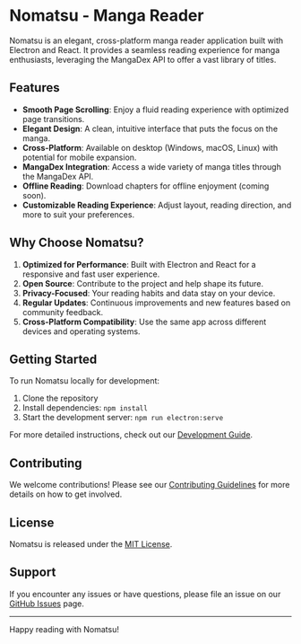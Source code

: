 # Nomatsu - Manga Reader

Nomatsu is an elegant, cross-platform manga reader application built with Electron and React. It provides a seamless reading experience for manga enthusiasts, leveraging the MangaDex API to offer a vast library of titles.

## Features

- **Smooth Page Scrolling**: Enjoy a fluid reading experience with optimized page transitions.
- **Elegant Design**: A clean, intuitive interface that puts the focus on the manga.
- **Cross-Platform**: Available on desktop (Windows, macOS, Linux) with potential for mobile expansion.
- **MangaDex Integration**: Access a wide variety of manga titles through the MangaDex API.
- **Offline Reading**: Download chapters for offline enjoyment (coming soon).
- **Customizable Reading Experience**: Adjust layout, reading direction, and more to suit your preferences.

## Why Choose Nomatsu?

1. **Optimized for Performance**: Built with Electron and React for a responsive and fast user experience.
2. **Open Source**: Contribute to the project and help shape its future.
3. **Privacy-Focused**: Your reading habits and data stay on your device.
4. **Regular Updates**: Continuous improvements and new features based on community feedback.
5. **Cross-Platform Compatibility**: Use the same app across different devices and operating systems.

## Getting Started

To run Nomatsu locally for development:

1. Clone the repository
2. Install dependencies: `npm install`
3. Start the development server: `npm run electron:serve`

For more detailed instructions, check out our [Development Guide](CONTRIBUTING.md).

## Contributing

We welcome contributions! Please see our [Contributing Guidelines](CONTRIBUTING.md) for more details on how to get involved.

## License

Nomatsu is released under the [MIT License](LICENSE).

## Support

If you encounter any issues or have questions, please file an issue on our [GitHub Issues](https://github.com/yourusername/nomatsu/issues) page.

---

Happy reading with Nomatsu!
